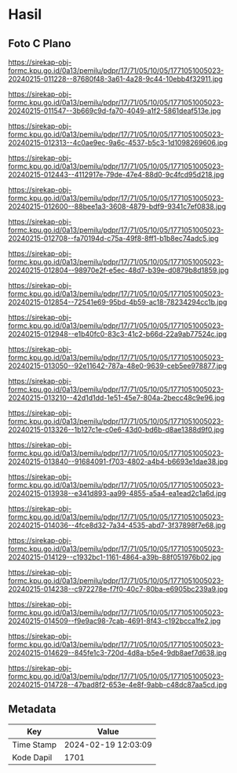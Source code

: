 # Hasil

## Foto C Plano

https://sirekap-obj-formc.kpu.go.id/0a13/pemilu/pdpr/17/71/05/10/05/1771051005023-20240215-011228--87680f48-3a61-4a28-9c44-10ebb4f32911.jpg

https://sirekap-obj-formc.kpu.go.id/0a13/pemilu/pdpr/17/71/05/10/05/1771051005023-20240215-011547--3b669c9d-fa70-4049-a1f2-5861deaf513e.jpg

https://sirekap-obj-formc.kpu.go.id/0a13/pemilu/pdpr/17/71/05/10/05/1771051005023-20240215-012313--4c0ae9ec-9a6c-4537-b5c3-1d1098269606.jpg

https://sirekap-obj-formc.kpu.go.id/0a13/pemilu/pdpr/17/71/05/10/05/1771051005023-20240215-012443--4112917e-79de-47e4-88d0-9c4fcd95d218.jpg

https://sirekap-obj-formc.kpu.go.id/0a13/pemilu/pdpr/17/71/05/10/05/1771051005023-20240215-012600--88bee1a3-3608-4879-bdf9-9341c7ef0838.jpg

https://sirekap-obj-formc.kpu.go.id/0a13/pemilu/pdpr/17/71/05/10/05/1771051005023-20240215-012708--fa70194d-c75a-49f8-8ff1-b1b8ec74adc5.jpg

https://sirekap-obj-formc.kpu.go.id/0a13/pemilu/pdpr/17/71/05/10/05/1771051005023-20240215-012804--98970e2f-e5ec-48d7-b39e-d0879b8d1859.jpg

https://sirekap-obj-formc.kpu.go.id/0a13/pemilu/pdpr/17/71/05/10/05/1771051005023-20240215-012854--72541e69-95bd-4b59-ac18-78234294cc1b.jpg

https://sirekap-obj-formc.kpu.go.id/0a13/pemilu/pdpr/17/71/05/10/05/1771051005023-20240215-012948--e1b40fc0-83c3-41c2-b66d-22a9ab77524c.jpg

https://sirekap-obj-formc.kpu.go.id/0a13/pemilu/pdpr/17/71/05/10/05/1771051005023-20240215-013050--92e11642-787a-48e0-9639-ceb5ee978877.jpg

https://sirekap-obj-formc.kpu.go.id/0a13/pemilu/pdpr/17/71/05/10/05/1771051005023-20240215-013210--42d1d1dd-1e51-45e7-804a-2becc48c9e96.jpg

https://sirekap-obj-formc.kpu.go.id/0a13/pemilu/pdpr/17/71/05/10/05/1771051005023-20240215-013326--1b127c1e-c0e6-43d0-bd6b-d8ae1388d9f0.jpg

https://sirekap-obj-formc.kpu.go.id/0a13/pemilu/pdpr/17/71/05/10/05/1771051005023-20240215-013840--91684091-f703-4802-a4b4-b6693e1dae38.jpg

https://sirekap-obj-formc.kpu.go.id/0a13/pemilu/pdpr/17/71/05/10/05/1771051005023-20240215-013938--e341d893-aa99-4855-a5a4-ea1ead2c1a6d.jpg

https://sirekap-obj-formc.kpu.go.id/0a13/pemilu/pdpr/17/71/05/10/05/1771051005023-20240215-014036--4fce8d32-7a34-4535-abd7-3f37898f7e68.jpg

https://sirekap-obj-formc.kpu.go.id/0a13/pemilu/pdpr/17/71/05/10/05/1771051005023-20240215-014129--c1932bc1-1161-4864-a39b-88f051976b02.jpg

https://sirekap-obj-formc.kpu.go.id/0a13/pemilu/pdpr/17/71/05/10/05/1771051005023-20240215-014238--c972278e-f7f0-40c7-80ba-e6905bc239a9.jpg

https://sirekap-obj-formc.kpu.go.id/0a13/pemilu/pdpr/17/71/05/10/05/1771051005023-20240215-014509--f9e9ac98-7cab-4691-8f43-c192bcca1fe2.jpg

https://sirekap-obj-formc.kpu.go.id/0a13/pemilu/pdpr/17/71/05/10/05/1771051005023-20240215-014629--845fe1c3-720d-4d8a-b5e4-9db8aef7d638.jpg

https://sirekap-obj-formc.kpu.go.id/0a13/pemilu/pdpr/17/71/05/10/05/1771051005023-20240215-014728--47bad8f2-653e-4e8f-9abb-c48dc87aa5cd.jpg


## Metadata

| Key        | Value               |
| ---------- | ------------------- |
| Time Stamp | 2024-02-19 12:03:09 |
| Kode Dapil | 1701                |



